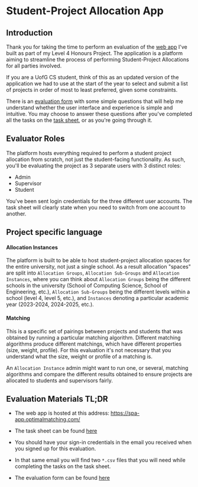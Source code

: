 # Student-Project Allocation App

## Introduction

Thank you for taking the time to perform an evaluation of the [web app](https://spa-app.optimalmatching.com/) I've built as part of my Level 4 Honours Project. The application is a platform aiming to streamline the process of performing Student-Project Allocations for all parties involved.

If you are a UofG CS student, think of this as an updated version of the application we had to use at the start of the year to select and submit a list of projects in order of most to least preferred, given some constraints.

There is an [evaluation form](https://uofg.qualtrics.com/jfe/form/SV_0ezNxahTBLeAfem) with some simple questions that will help me understand whether the user interface and experience is simple and intuitive. You may choose to answer these questions after you've completed all the tasks on the [task sheet](https://github.com/pkitazos/allocation-app/blob/main/docs/evaluation-task-sheet.md), or as you're going through it.

## Evaluator Roles

The platform hosts everything required to perform a student project allocation from scratch, not just the student-facing functionality. As such, you'll be evaluating the project as 3 separate users with 3 distinct roles:

- Admin
- Supervisor
- Student

You've been sent login credentials for the three different user accounts. The task sheet will clearly state when you need to switch from one account to another.

## Project specific language

#### Allocation Instances

The platform is built to be able to host student-project allocation spaces for the entire university, not just a single school. As a result allocation "spaces" are split into `Allocation Groups`, `Allocation Sub-Groups` and `Allocation Instances`, where you can think about `Allocation Groups` being the different schools in the university (School of Computing Science, School of Engineering, etc.), `Allocation Sub-Groups` being the different levels within a school (level 4, level 5, etc.), and `Instances` denoting a particular academic year (2023-2024, 2024-2025, etc.).

#### Matching

This is a specific set of pairings between projects and students that was obtained by running a particular matching algorithm. Different matching algorithms produce different matchings, which have different properties (size, weight, profile). For this evaluation it's not necessary that you understand what the size, weight or profile of a matching is.

An `Allocation Instance` admin might want to run one, or several, matching algorithms and compare the different results obtained to ensure projects are allocated to students and supervisors fairly.

## Evaluation Materials TL;DR

- The web app is hosted at this address: https://spa-app.optimalmatching.com/

- The task sheet can be found [here](https://github.com/pkitazos/allocation-app/blob/main/docs/evaluation-task-sheet.md)

- You should have your sign-in credentials in the email you received when you signed up for this evaluation.

- In that same email you will find two `*.csv` files that you will need while completing the tasks on the task sheet.

- The evaluation form can be found [here](https://uofg.qualtrics.com/jfe/form/SV_0ezNxahTBLeAfem)
